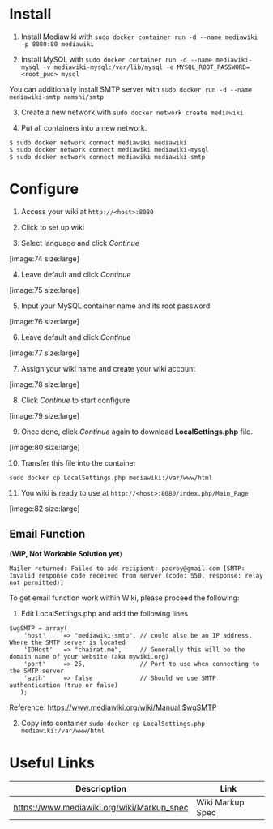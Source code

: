 <!-- TITLE: Mediawiki -->
<!-- SUBTITLE: Reference How-to Run MediaWiki on Docker -->

# Install

1) Install Mediawiki with `sudo docker container run -d --name mediawiki -p 8080:80 mediawiki`

2) Install MySQL with `sudo docker container run -d --name mediawiki-mysql -v mediawiki-mysql:/var/lib/mysql -e MYSQL_ROOT_PASSWORD=<root_pwd> mysql`

You can additionally install SMTP server with 
`sudo docker run -d --name mediawiki-smtp namshi/smtp`

3) Create a new network with `sudo docker network create mediawiki`

4) Put all containers into a new network.

```
$ sudo docker network connect mediawiki mediawiki
$ sudo docker network connect mediawiki mediawiki-mysql
$ sudo docker network connect mediawiki mediawiki-smtp
```

# Configure

1) Access your wiki at `http://<host>:8080`

2) Click to set up wiki



3) Select language and click *Continue*

[image:74 size:large]

4) Leave default and click *Continue*

[image:75 size:large]

5) Input your MySQL container name and its root password

[image:76 size:large]

6) Leave default and click *Continue*

[image:77 size:large]

7) Assign your wiki name and create your wiki account

[image:78 size:large]

8) Click *Continue* to start configure

[image:79 size:large]

9) Once done, click *Continue* again to download **LocalSettings.php** file.

[image:80 size:large]

10) Transfer this file into the container

```
sudo docker cp LocalSettings.php mediawiki:/var/www/html
```

11) You wiki is ready to use at `http://<host>:8080/index.php/Main_Page`

[image:82 size:large]

## Email Function 

(**WIP, Not Workable Solution yet**)

```
Mailer returned: Failed to add recipient: pacroy@gmail.com [SMTP: Invalid response code received from server (code: 550, response: relay not permitted)] 
```

To get email function work within Wiki, please proceed the following:

1) Edit LocalSettings.php and add the following lines

```
$wgSMTP = array(
	'host'     => "mediawiki-smtp", // could also be an IP address. Where the SMTP server is located
	'IDHost'   => "chairat.me",     // Generally this will be the domain name of your website (aka mywiki.org)
	'port'     => 25,               // Port to use when connecting to the SMTP server
	'auth'     => false             // Should we use SMTP authentication (true or false)
   );
```

Reference: https://www.mediawiki.org/wiki/Manual:$wgSMTP

2) Copy into container `sudo docker cp LocalSettings.php mediawiki:/var/www/html`

# Useful Links

| Descrioption| Link |
|---|---|
| https://www.mediawiki.org/wiki/Markup_spec | Wiki Markup Spec |